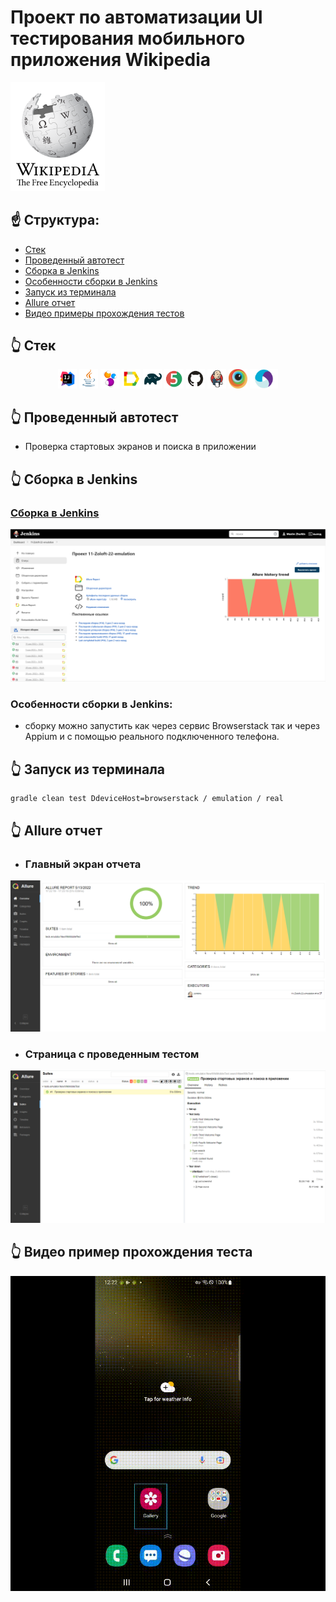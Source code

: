 # Проект по автоматизации UI тестирования мобильного приложения Wikipedia
<p align="center"></p><a href="https://github.com/wikimedia/apps-android-wikipedia/releases/tag/latest"><img width="30%" title="Boxberry" src="images/Wikipedia-logo.svg.png"></a>

## :point_up: Структура:

- <a href="#point_up_2-стек">Стек</a>
- <a href="#point_up_2-проведенные автотесты">Проведенный автотест</a>
- <a href="#point_up_2-сборка-в-Jenkins">Сборка в Jenkins</a>
- <a href="#point_up_2-сборка-в-Jenkins">Особенности сборки в Jenkins</a>
- <a href="#point_up_2-запуск-из-терминала">Запуск из терминала</a>
- <a href="#point_up_2-allure-отчет">Allure отчет</a>
- <a href="#point_up_2-видео-примеры-прохождения-тестов">Видео примеры прохождения тестов</a>

## :point_up_2: Стек
<p align="center">
<img width="6%" title="IntelliJ IDEA" src="images/logo/Intelij_IDEA.svg">
<img width="6%" title="Java" src="images/logo/Java.svg">
<img width="6%" title="Selenide" src="images/logo/Selenide.svg">
<img width="6%" title="Allure Report" src="images/logo/Allure_Report.svg">
<img width="6%" title="Gradle" src="images/logo/Gradle.svg">
<img width="6%" title="JUnit5" src="images/logo/JUnit5.svg">
<img width="6%" title="GitHub" src="images/logo/GitHub.svg">
<img width="6%" title="Jenkins" src="images/logo/Jenkins.svg">
<img width="6%" title="Browserstack" src="images/logo/browserstack-icon.svg">
<img width="9%" title="Appium" src="images/logo/appium.png">
</p>

## :point_up_2: Проведенный автотест
- Проверка стартовых экранов и поиска в приложении

## :point_up_2: Сборка в Jenkins
### <a target="_blank" href="https://jenkins.autotests.cloud/job/11-Zoloft-22-emulation/">Сборка в Jenkins</a>
<p align="center">
<img title="Jenkins" src="images/Screenshots/Jenkins.png">
</p>

### Особенности сборки в Jenkins:

- сборку можно запустить как через сервис Browserstack так и через Appium и с помощью реального подключенного телефона.

## :point_up_2: Запуск из терминала

```
gradle clean test DdeviceHost=browserstack / emulation / real 
```

## :point_up_2: Allure отчет
- ### Главный экран отчета
<p align="center">
<img title="Allure Overview Dashboard" src="images/Screenshots/Allure.png">
</p>

- ### Страница с проведенным тестом
<p align="center">
<img title="Allure Test Page" src="images/Screenshots/Allure-suites.png">
</p>

## :point_up_2: Видео пример прохождения теста
<p align="center">
  <img title="Selenoid Video" src="images/Video/wikitest.gif">
</p>